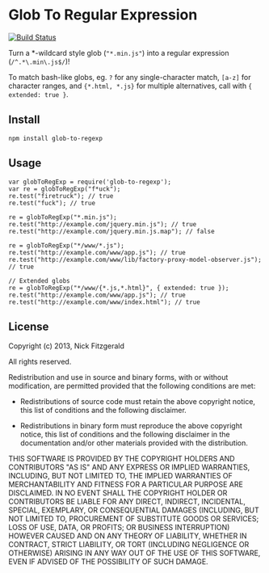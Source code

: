 # Glob To Regular Expression

[![Build Status](https://travis-ci.org/fitzgen/glob-to-regexp.png?branch=master)](https://travis-ci.org/fitzgen/glob-to-regexp)

Turn a *-wildcard style glob (`"*.min.js"`) into a regular expression
(`/^.*\.min\.js$/`)!

To match bash-like globs, eg. `?` for any single-character match, `[a-z]` for
character ranges, and `{*.html, *.js}` for multiple alternatives, call with
`{ extended: true }`.

## Install

    npm install glob-to-regexp

## Usage

    var globToRegExp = require('glob-to-regexp');
    var re = globToRegExp("f*uck");
    re.test("firetruck"); // true
    re.test("fuck"); // true

    re = globToRegExp("*.min.js");
    re.test("http://example.com/jquery.min.js"); // true
    re.test("http://example.com/jquery.min.js.map"); // false

    re = globToRegExp("*/www/*.js");
    re.test("http://example.com/www/app.js"); // true
    re.test("http://example.com/www/lib/factory-proxy-model-observer.js"); // true

    // Extended globs
    re = globToRegExp("*/www/{*.js,*.html}", { extended: true });
    re.test("http://example.com/www/app.js"); // true
    re.test("http://example.com/www/index.html"); // true

## License

Copyright (c) 2013, Nick Fitzgerald

All rights reserved.

Redistribution and use in source and binary forms, with or without modification,
are permitted provided that the following conditions are met:

* Redistributions of source code must retain the above copyright notice, this
  list of conditions and the following disclaimer.

* Redistributions in binary form must reproduce the above copyright notice, this
  list of conditions and the following disclaimer in the documentation and/or
  other materials provided with the distribution.

THIS SOFTWARE IS PROVIDED BY THE COPYRIGHT HOLDERS AND CONTRIBUTORS "AS IS" AND
ANY EXPRESS OR IMPLIED WARRANTIES, INCLUDING, BUT NOT LIMITED TO, THE IMPLIED
WARRANTIES OF MERCHANTABILITY AND FITNESS FOR A PARTICULAR PURPOSE ARE
DISCLAIMED. IN NO EVENT SHALL THE COPYRIGHT HOLDER OR CONTRIBUTORS BE LIABLE FOR
ANY DIRECT, INDIRECT, INCIDENTAL, SPECIAL, EXEMPLARY, OR CONSEQUENTIAL DAMAGES
(INCLUDING, BUT NOT LIMITED TO, PROCUREMENT OF SUBSTITUTE GOODS OR SERVICES;
LOSS OF USE, DATA, OR PROFITS; OR BUSINESS INTERRUPTION) HOWEVER CAUSED AND ON
ANY THEORY OF LIABILITY, WHETHER IN CONTRACT, STRICT LIABILITY, OR TORT
(INCLUDING NEGLIGENCE OR OTHERWISE) ARISING IN ANY WAY OUT OF THE USE OF THIS
SOFTWARE, EVEN IF ADVISED OF THE POSSIBILITY OF SUCH DAMAGE.
